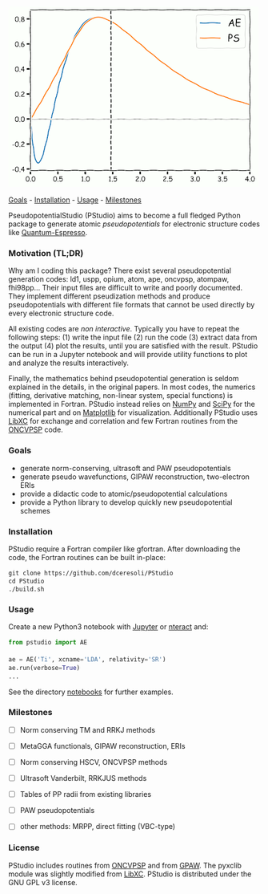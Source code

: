 ![PStudio logo](/notebooks/pstudio-logo.png)

[Goals](#goals) - [Installation](#installation) - [Usage](#usage) - [Milestones](#milestones)

PseudopotentialStudio (PStudio) aims to become a full fledged
Python package to generate atomic *pseudopotentials* for electronic
structure codes like [Quantum-Espresso](https://www.quantum-espresso.org).

### Motivation (TL;DR)
Why am I coding this package? There exist several pseudopotential generation
codes: ld1, uspp, opium, atom, ape, oncvpsp, atompaw, fhi98pp...
Their input files are difficult to write and poorly documented. They
implement different pseudization methods and produce pseudopotentials with
different file formats that cannot be used directly by every electronic structure
code.

All existing codes are *non interactive*. Typically you have to repeat the
following steps: (1) write the input file (2) run the code
(3) extract data from the output (4) plot the results, until you are
satisfied with the result. PStudio can be run in a Jupyter notebook
and will provide utility functions to plot and analyze the results
interactively.

Finally, the mathematics behind pseudopotential generation is seldom
explained in the details, in the original papers. In most codes, the numerics
(fitting, derivative matching, non-linear system, special functions) is
implemented in Fortran. PStudio instead relies on [NumPy](https://www.numpy.org) and
[SciPy](https://www.scipy.org) for the numerical part and on [Matplotlib](https://www.matplotlib.org)
for visualization. Additionally PStudio uses [LibXC](https://www.libxc.org) for
exchange and correlation and few Fortran routines from the
[ONCVPSP](http://www.mat-simresearch.com/) code.

### Goals
* generate norm-conserving, ultrasoft and PAW pseudopotentials
* generate pseudo wavefunctions, GIPAW reconstruction, two-electron ERIs
* provide a didactic code to atomic/pseudopotential calculations
* provide a Python library to develop quickly new pseudopotential schemes

### Installation
PStudio require a Fortran compiler like gfortran. After downloading the code,
the Fortran routines can be built in-place:

```
git clone https://github.com/dceresoli/PStudio
cd PStudio
./build.sh
```

### Usage
Create a new Python3 notebook with [Jupyter](https://www.jupyter.org) or [nteract](https://www.nteract.io)
and:
```python
from pstudio import AE

ae = AE('Ti', xcname='LDA', relativity='SR')
ae.run(verbose=True)
...
```

See the directory [notebooks](/notebooks) for further examples.

### Milestones
- [ ] Norm conserving TM and RRKJ methods
- [ ] MetaGGA functionals, GIPAW reconstruction, ERIs
- [ ] Norm conserving HSCV, ONCVPSP methods
- [ ] Ultrasoft Vanderbilt, RRKJUS methods
- [ ] Tables of PP radii from existing libraries
- [ ] PAW pseudopotentials
- [ ] other methods: MRPP, direct fitting (VBC-type)


### License
PStudio includes routines from [ONCVPSP](http://www.mat-simresearch.com/)
and from [GPAW](https://wiki.fysik.dtu.dk/gpaw/). The pyxclib module was
slightly modified from [LibXC](https://www.libxc.org).
PStudio is distributed under the GNU GPL v3 license.

